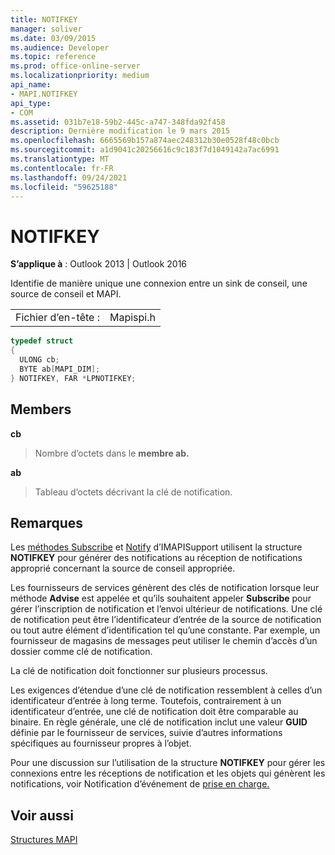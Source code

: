 ```yaml
---
title: NOTIFKEY
manager: soliver
ms.date: 03/09/2015
ms.audience: Developer
ms.topic: reference
ms.prod: office-online-server
ms.localizationpriority: medium
api_name:
- MAPI.NOTIFKEY
api_type:
- COM
ms.assetid: 031b7e18-59b2-445c-a747-348fda92f458
description: Dernière modification le 9 mars 2015
ms.openlocfilehash: 6665569b157a874aec248312b30e0528f48c0bcb
ms.sourcegitcommit: a1d9041c20256616c9c183f7d1049142a7ac6991
ms.translationtype: MT
ms.contentlocale: fr-FR
ms.lasthandoff: 09/24/2021
ms.locfileid: "59625188"
---
```

# <a name="notifkey"></a>NOTIFKEY

  
  
**S’applique à** : Outlook 2013 | Outlook 2016 
  
Identifie de manière unique une connexion entre un sink de conseil, une source de conseil et MAPI.
  
|||
|:-----|:-----|
|Fichier d’en-tête :  <br/> |Mapispi.h  <br/> |
   
```cpp
typedef struct
{
  ULONG cb;
  BYTE ab[MAPI_DIM];
} NOTIFKEY, FAR *LPNOTIFKEY;

```

## <a name="members"></a>Members

 **cb**
  
> Nombre d’octets dans le **membre ab.** 
    
 **ab**
  
> Tableau d’octets décrivant la clé de notification.
    
## <a name="remarks"></a>Remarques

Les [méthodes Subscribe](imapisupport-subscribe.md) et [Notify](imapisupport-notify.md) d’IMAPISupport utilisent la structure **NOTIFKEY** pour générer des notifications au réception de notifications approprié concernant la source de conseil appropriée. [](imapisupportiunknown.md) 
  
Les fournisseurs de services génèrent des clés de notification lorsque leur méthode **Advise** est appelée et qu’ils souhaitent appeler **Subscribe** pour gérer l’inscription de notification et l’envoi ultérieur de notifications. Une clé de notification peut être l’identificateur d’entrée de la source de notification ou tout autre élément d’identification tel qu’une constante. Par exemple, un fournisseur de magasins de messages peut utiliser le chemin d’accès d’un dossier comme clé de notification. 
  
La clé de notification doit fonctionner sur plusieurs processus. 
  
Les exigences d’étendue d’une clé de notification ressemblent à celles d’un identificateur d’entrée à long terme. Toutefois, contrairement à un identificateur d’entrée, une clé de notification doit être comparable au binaire. En règle générale, une clé de notification inclut une valeur **GUID** définie par le fournisseur de services, suivie d’autres informations spécifiques au fournisseur propres à l’objet. 
  
Pour une discussion sur l’utilisation de la structure **NOTIFKEY** pour gérer les connexions entre les réceptions de notification et les objets qui génèrent les notifications, voir Notification d’événement de [prise en charge.](supporting-event-notification.md) 
  
## <a name="see-also"></a>Voir aussi



[Structures MAPI](mapi-structures.md)

